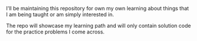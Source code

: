 I'll be maintaining this repository for own my own learning about things that I am being taught or am simply interested in.

The repo will showcase my learning path and will only contain solution code for the practice problems I come across.

